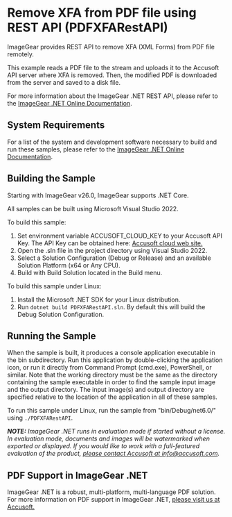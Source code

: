 # Remove XFA from PDF file using REST API (PDFXFARestAPI)

ImageGear provides REST API to remove XFA (XML Forms) from PDF file remotely.

This example reads a PDF file to the stream and uploads it to the Accusoft API server where XFA is removed. Then, the modified PDF is downloaded from the server and saved to a disk file.

For more information about the ImageGear .NET REST API, please refer to the [ImageGear .NET Online Documentation](https://help.accusoft.com/ImageGearMP/latest/webframe.html).

## System Requirements

For a list of the system and development software necessary to build and run these samples, please refer to the [ImageGear .NET Online Documentation](https://help.accusoft.com/ImageGearMP/latest/webframe.html#system-requirements.html).

## Building the Sample

Starting with ImageGear v26.0, ImageGear supports .NET Core.

All samples can be built using Microsoft Visual Studio 2022.

To build this sample:

1. Set environment variable ACCUSOFT_CLOUD_KEY to your Accusoft API Key. The API Key can be obtained here: [Accusoft cloud web site.](https://cloud.accusoft.com)
2. Open the .sln file in the project directory using Visual Studio 2022.
3. Select a Solution Configuration (Debug or Release) and an available Solution Platform (x64 or Any CPU).
4. Build with Build Solution located in the Build menu.

To build this sample under Linux:

1. Install the Microsoft .NET SDK for your Linux distribution.
2. Run `dotnet build PDFXFARestAPI.sln`. By default this will build the Debug Solution Configuration.

## Running the Sample

When the sample is built, it produces a console application executable in the bin subdirectory. Run this application by double-clicking the application icon, or run it directly from Command Prompt (cmd.exe), PowerShell, or similar. Note that the working directory must be the same as the directory containing the sample executable in order to find the sample input image and the output directory. The input image(s) and output directory are specified relative to the location of the application in all of these samples.

To run this sample under Linux, run the sample from "bin/Debug/net6.0/" using `./PDFXFARestAPI`.

_**NOTE:** ImageGear .NET runs in evaluation mode if started without a license. In evaluation mode, documents and images will be watermarked when exported or displayed. If you would like to work with a full-featured evaluation of the product, [please contact Accusoft at info@accusoft.com](mailto:info@accusoft.com)._

## PDF Support in ImageGear .NET

ImageGear .NET is a robust, multi-platform, multi-language PDF solution. For more information on PDF support in ImageGear .NET, [please visit us at Accusoft.](https://www.accusoft.com/products/imagegear-collection/imagegear-dot-net/)
